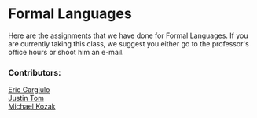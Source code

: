 # Formal Languages
Here are the assignments that we have done for Formal Languages. If you are currently taking this class, we suggest you either go to the professor's office hours or shoot him an e-mail.

### Contributors:
[Eric Gargiulo](https://github.com/gargiuer)  
[Justin Tom](https://github.com/tomjusti)  
[Michael Kozak](https://github.com/ninetaled)
